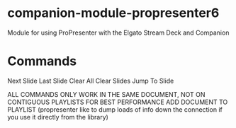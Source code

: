 # companion-module-propresenter6

Module for using ProPresenter with the Elgato Stream Deck and Companion

# Commands
Next Slide
Last Slide
Clear All
Clear Slides
Jump To Slide

ALL COMMANDS ONLY WORK IN THE SAME DOCUMENT, NOT ON CONTIGUOUS PLAYLISTS
FOR BEST PERFORMANCE ADD DOCUMENT TO PLAYLIST (propresenter like to dump loads of info down the connection if you use it directly from the library)
